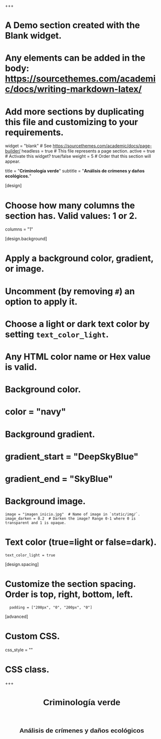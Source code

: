 +++
# A Demo section created with the Blank widget.
# Any elements can be added in the body: https://sourcethemes.com/academic/docs/writing-markdown-latex/
# Add more sections by duplicating this file and customizing to your requirements.

widget = "blank"  # See https://sourcethemes.com/academic/docs/page-builder/
headless = true  # This file represents a page section.
active = true  # Activate this widget? true/false
weight = 5  # Order that this section will appear.

title = "**Criminología verde**"
subtitle = "**Análisis de crímenes y daños ecológicos.**"

[design]
  # Choose how many columns the section has. Valid values: 1 or 2.
  columns = "1"

[design.background]
  # Apply a background color, gradient, or image.
  #   Uncomment (by removing `#`) an option to apply it.
  #   Choose a light or dark text color by setting `text_color_light`.
  #   Any HTML color name or Hex value is valid.

  # Background color.
  # color = "navy"
  
  # Background gradient.
  # gradient_start = "DeepSkyBlue"
  # gradient_end = "SkyBlue"
  
  # Background image.
    image = "imagen_inicio.jpg"  # Name of image in `static/img/`.
    image_darken = 0.2  # Darken the image? Range 0-1 where 0 is transparent and 1 is opaque.

  # Text color (true=light or false=dark).
    text_color_light = true  
    
[design.spacing]
  # Customize the section spacing. Order is top, right, bottom, left.
      padding = ["200px", "0", "200px", "0"]
  
[advanced]
 # Custom CSS. 
 css_style = ""
 
 # CSS class.
+++
<div style="text-align:center;font-family:sans-serif;font-weight:bolder"><h1>Criminología verde</h1>
<br><h2>Análisis de crímenes y daños ecológicos</h2></div>


